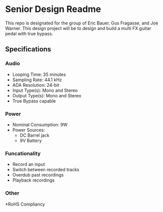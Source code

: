 # Senior Design Readme

This repo is designated for the group of Eric Bauer, Gus Fragasse, and Joe Warner. This design project will be to design and build
a multi FX guitar pedal with true bypass.

##  Specifications
### Audio 
* Looping Time: 35 minutes
* Sampling Rate: 44.1 kHz
* ADA Resolution: 24-bit
* Input Type(s): Mono and Stereo
* Output Type(s): Mono and Stereo
* True Bypass capable

### Power
* Nominal Consumption: 9W
* Power Sources: 
	- DC Barrel jack
	- 9V Battery

### Funcationality
* Record an input
* Switch between recorded tracks
* Overdub past recordings
* Playback recordings

### Other
*RoHS Compliancy
